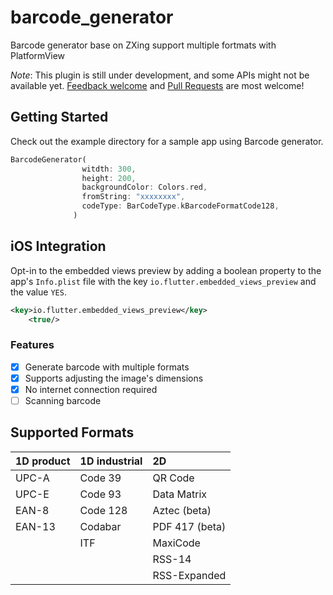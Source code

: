 # barcode_generator

Barcode generator base on ZXing support multiple fortmats with PlatformView

_Note_: This plugin is still under development, and some APIs might not be available yet. [Feedback welcome](https://github.com/iHunterX/barcode_generator/issues) and [Pull Requests](https://github.com/iHunterX/barcode_generator/pulls) are most welcome!

## Getting Started

Check out the example directory for a sample app using Barcode generator.

```dart
BarcodeGenerator(
                witdth: 300,
                height: 200,
                backgroundColor: Colors.red,
                fromString: "xxxxxxxx",
                codeType: BarCodeType.kBarcodeFormatCode128,
              )
```

## iOS Integration

Opt-in to the embedded views preview by adding a boolean property to the app's `Info.plist` file with the key `io.flutter.embedded_views_preview` and the value `YES`.

```xml
<key>io.flutter.embedded_views_preview</key>
    <true/>
```

### Features

- [x] Generate barcode with multiple formats
- [x] Supports adjusting the image's dimensions
- [x] No internet connection required
- [ ] Scanning barcode

## Supported Formats

| 1D product | 1D industrial | 2D             |
|:-----------|:--------------|:---------------|
| UPC-A      | Code 39       | QR Code        |
| UPC-E      | Code 93       | Data Matrix    |
| EAN-8      | Code 128      | Aztec (beta)   |
| EAN-13     | Codabar       | PDF 417 (beta) |
|            | ITF           | MaxiCode       |
|            |               | RSS-14         |
|            |               | RSS-Expanded   |


